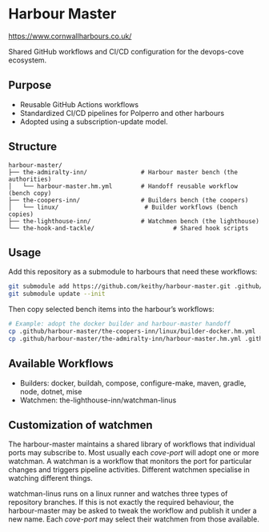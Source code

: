 # Harbour Master

https://www.cornwallharbours.co.uk/

Shared GitHub workflows and CI/CD configuration for the devops-cove ecosystem.

## Purpose
- Reusable GitHub Actions workflows
- Standardized CI/CD pipelines for Polperro and other harbours
- Adopted using a subscription-update model.

## Structure

```
harbour-master/
├── the-admiralty-inn/               # Harbour master bench (the authorities)
│   └── harbour-master.hm.yml        # Handoff reusable workflow (bench copy)
├── the-coopers-inn/                 # Builders bench (the coopers)
│   └── linux/                        # Builder workflows (bench copies)
├── the-lighthouse-inn/              # Watchmen bench (the lighthouse)
└── the-hook-and-tackle/                      # Shared hook scripts
```

## Usage

Add this repository as a submodule to harbours that need these workflows:

```bash
git submodule add https://github.com/keithy/harbour-master.git .github/harbour-master
git submodule update --init
```

Then copy selected bench items into the harbour’s workflows:

```bash
# Example: adopt the docker builder and harbour-master handoff
cp .github/harbour-master/the-coopers-inn/linux/builder-docker.hm.yml .github/workflows/
cp .github/harbour-master/the-admiralty-inn/harbour-master.hm.yml .github/workflows/
```

## Available Workflows
- Builders: docker, buildah, compose, configure-make, maven, gradle, node, dotnet, mise
- Watchmen: the-lighthouse-inn/watchman-linus

## Customization of watchmen

The harbour-master maintains a shared library of workflows that individual ports may subscribe to. 
Most usually each *cove-port* will adopt one or more watchman. A watchman is a workflow that monitors the port
for particular changes and triggers pipeline activities. Different watchmen specialise in watching different things.

watchman-linus runs on a linux runner and watches three types of repository branches. If this is not exactly the
required behaviour, the harbour-master may be asked to tweak the workflow and publish it under a new name.
Each *cove-port* may select their watchmen from those available.
